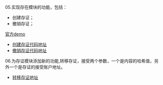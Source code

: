 05.实现存在模块的功能，包括：
- 创建存证；
- 撤销存证；

[官方demo](https://substrate.dev/docs/zh-CN/tutorials/build-a-dapp/)

- [创建存证代码地址](https://github.com/hjijin/rust_practice/blob/main/lesson5/substrate-node-template-3.0.0/pallets/poe/src/lib.rs#L104)
- [撤销存证代码地址](https://github.com/hjijin/rust_practice/blob/main/lesson5/substrate-node-template-3.0.0/pallets/poe/src/lib.rs#L136)

06.为存证模块添加新的功能,转移存证，接受两个参数，一个是内容的哈希值，另外一个是存证的接受账户地址。

- [转移存证地址](https://github.com/hjijin/rust_practice/blob/main/lesson5/substrate-node-template-3.0.0/pallets/poe/src/lib.rs#L203)